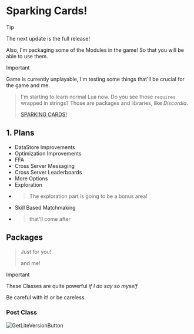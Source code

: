 # Sparking Cards!

> [!TIP]
> The next update is the full release!
> 
> Also, I'm packaging some of the Modules in the game! So that you will be able to use them.

> [!IMPORTANT]
> Game is currently unplayable, I'm testing some things that'll be crucial for the game and me.

> I'm starting to learn normal Lua now. Do you see those ``requires`` wrapped in strings? Those are packages and libraries, like *Discordia*.
> 
> [SPARKING CARDS!](https://www.roblox.com/games/6125133811/SPARKING-CARDS)
## 1.  Plans
   - DataStore Improvements
   - Optimization Improvements
   - FFA
   - Cross Server Messaging
   - Cross Server Leaderboards
   - More Options
   - Exploration
   - > The exploration part is going to be a bonus area!
   - Skill Based Matchmaking
   - > that'll come after

## Packages
> Just for you!
>
> and me!

> [!IMPORTANT]
> These Classes are quite powerful *if I do say so myself*
>
> Be careful with it! or be careless.

### Post Class
![GetLiteVersionButton](https://github.com/user-attachments/assets/261ecc3d-e1ab-46a8-9238-85472e01db59)

